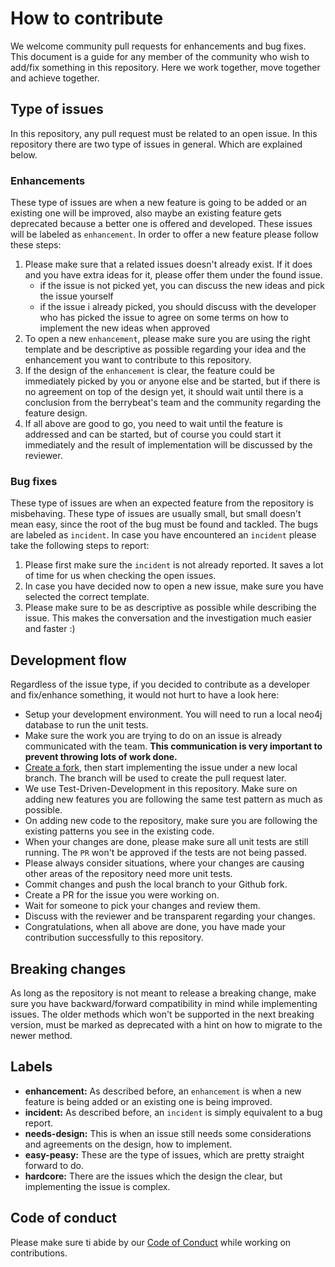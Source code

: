 # How to contribute

We welcome community pull requests for enhancements and bug fixes. This document is a guide for any member of the community who wish to add/fix something in this repository. Here we work together, move together and achieve together.

## Type of issues

In this repository, any pull request must be related to an open issue. In this repository there are two type of issues in general. Which are explained below.

### Enhancements
These type of issues are when a new feature is going to be added or an existing one will be improved, also maybe an existing feature gets deprecated because a better one is offered and developed. These issues will be labeled as `enhancement`. In order to offer a new feature please follow these steps:
1. Please make sure that a related issues doesn't already exist. If it does and you have extra ideas for it, please offer them under the found issue.
    * if the issue is not picked yet, you can discuss the new ideas and pick the issue yourself
    * if the issue i already picked, you should discuss with the developer who has picked the issue to agree on some terms on how to implement the new ideas when approved
2. To open a new `enhancement`, please make sure you are using the right template and be descriptive as possible regarding your idea and the enhancement you want to contribute to this repository.
3. If the design of the `enhancement` is clear, the feature could be immediately picked by you or anyone else and be started, but if there is no agreement on top of the design yet, it should wait until there is a conclusion from the berrybeat's team and the community regarding the feature design.
4. If all above are good to go, you need to wait until the feature is addressed and can be started, but of course you could start it immediately and the result of implementation will be discussed by the reviewer.

### Bug fixes
These type of issues are when an expected feature from the repository is misbehaving. These type of issues are usually small, but small doesn't mean easy, since the root of the bug must be found and tackled. The bugs are labeled as `incident`. In case you have encountered an `incident` please take the following steps to report:

1. Please first make sure the `incident` is not already reported. It saves a lot of time for us when checking the open issues.
2. In case you have decided now to open a new issue, make sure you have selected the correct template.
3. Please make sure to be as descriptive as possible while describing the issue. This makes the conversation and the investigation much easier and faster :)


## Development flow
Regardless of the issue type, if you decided to contribute as a developer and fix/enhance something, it would not hurt to have a look here:

* Setup your development environment. You will need to run a local neo4j database to run the unit tests.
* Make sure the work you are trying to do on an issue is already communicated with the team. **This communication is very important to prevent throwing lots of work done.**
* [Create a fork](https://docs.github.com/en/pull-requests/collaborating-with-pull-requests/working-with-forks/fork-a-repo), then start implementing the issue under a new local branch. The branch will be used to create the pull request later.
* We use Test-Driven-Development in this repository. Make sure on adding new features you are following the same test pattern as much as possible.
* On adding new code to the repository, make sure you are following the existing patterns you see in the existing code.
* When your changes are done, please make sure all unit tests are still running. The `PR` won't be approved if the tests are not being passed.
* Please always consider situations, where your changes are causing other areas of the repository need more unit tests.
* Commit changes and push the local branch to your Github fork.
* Create a PR for the issue you were working on.
* Wait for someone to pick your changes and review them.
* Discuss with the reviewer and be transparent regarding your changes.
* Congratulations, when all above are done, you have made your contribution successfully to this repository.

## Breaking changes
As long as the repository is not meant to release a breaking change, make sure you have backward/forward compatibility in mind while implementing issues. The older methods which won't be supported in the next breaking version, must be marked as deprecated with a hint on how to migrate to the newer method.


## Labels

* **enhancement:** As described before, an `enhancement` is when a new feature is being added or an existing one is being improved.
* **incident:** As described before, an `incident` is simply equivalent to a bug report.
* **needs-design:** This is when an issue still needs some considerations and agreements on the design, how to implement.
* **easy-peasy:** These are the type of issues, which are pretty straight forward to do.
* **hardcore:** There are the issues which the design the clear, but implementing the issue is complex.

## Code of conduct

Please make sure ti abide by our [Code of Conduct](./CODE_OF_CONDUCT.md) while working on contributions.